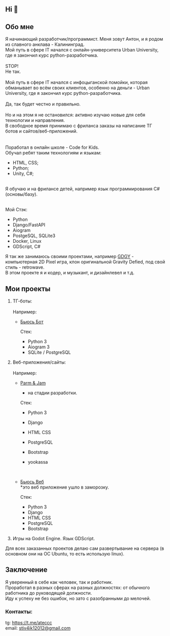 ## Hi 👋

## Обо мне

Я начинающий разработчик/программист. Меня зовут Антон, и я родом из славного анклава - Калининград. <br>
Мой путь в сфере IT начался с онлайн-университета Urban University, где я закончил курс python-разработчика. <br><br>
STOP!<br>
Не так.<br><br>
Мой путь в сфере IT начался с инфоцыганской помойки, которая обманывает во всём своих клиентов, особенно на деньги - Urban University, где я закончил курс python-разработчика. <br><br>
Да, так будет честно и правильно.<br><br>
Но и на этом я не остановился: активно изучаю новые для себя технологии и направления.<br>
В свободное время принимаю с фриланса заказы на написание ТГ ботов и сайтов/веб-приложений.<br>
<br>
<br>
Поработал в онлайн школе - Code for Kids.<br>
Обучал ребят таким технологиям и языкам:<br>
   - HTML, CSS;
   - Python;
   - Unity, C#;<br><br>

Я обучаю и на фрилансе детей, например язык программирования C# (основы/базу).<br><br>


Мой Стэк:
- Python
- Django/FastAPI
- Aiogram
- PostgeSQL, SQLite3
- Docker, Linux
- GDScript, C#

Я так же занимаюсь своими проектами, например <a href="https://github.com/gostok/GDGY-1.0-">GDGY</a> - компьютерная 2D Pixel игра, клон оригинальной Gravity Defied, под свой стиль - retrowave.<br>
В этом проекте я и кодер, и музыкант, и дизайнлевел и т.д. 

## Мои проекты

1) ТГ-боты:
   <br>
   <br>
   Например:
   - <a href='https://t.me/bjus_bot'>Бьюсь Бот</a>
   
     Стек:
     - Python 3
     - Aiogram 3
     - SQLite / PostgreSQL

2) Веб-приложения/сайты:
   <br>
   <br>
   Например:
   - <a href="https://github.com/gostok/parm_and_jam_web">Parm & Jam</a> <br>
      * на стадии разработки.

      Стек:
     - Python 3
     - Django
     - HTML CSS
     - PostgreSQL
     - Bootstrap
     - yookassa

       <br>
   
   
   - <a href='https://github.com/gostok/bt_web'>Бьюсь Веб</a> <br>
     *это веб приложение ушло в заморозку.
     
     Стек:
     - Python 3
     - Django
     - HTML CSS
     - PostgreSQL
     - Bootstrap
       
4) Игры на Godot Engine. Язык GDScript.

Для всех заказанных проектов делаю сам развертывание на сервера (в основном они на ОС Ubuntu, то есть использую linux).

## Заключение

Я уверенный в себе как человек, так и работник. <br>
Проработал в разных сферах на разных должностях: от обычного работника до руководящей должности. <br>
Иду к успеху не без ошибок, но зато с разобранными до мелочей.


### Контакты:

tg: https://t.me/ateccc <br>
email: stiv4ik12012@gmail.com
